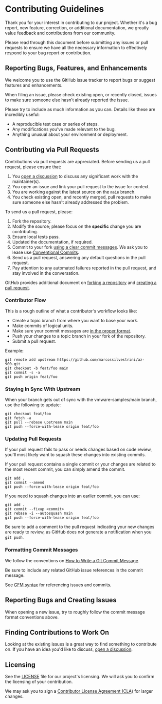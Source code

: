 # Contributing Guidelines

Thank you for your interest in contributing to our project. Whether it's a bug report, new feature, correction, or
additional documentation, we greatly value feedback and contributions from our community.

Please read through this document before submitting any issues or pull requests to ensure we have all the necessary
information to effectively respond to your bug report or contribution.

## Reporting Bugs, Features, and Enhancements

We welcome you to use the GitHub issue tracker to report bugs or suggest features and enhancements.

When filing an issue, please check existing open, or recently closed, issues to make sure someone else hasn't already
reported the issue.

Please try to include as much information as you can. Details like these are incredibly useful:

- A reproducible test case or series of steps.
- Any modifications you've made relevant to the bug.
- Anything unusual about your environment or deployment.

## Contributing via Pull Requests

Contributions via pull requests are appreciated. Before sending us a pull request, please ensure that:

1. You [open a discussion](https://github.com/marcossilvestrini/learning-docker/discussions) to discuss any significant work with the maintainer(s).
1. You open an issue and link your pull request to the issue for context.
1. You are working against the latest source on the `main` branch.
1. You check existing open, and recently merged, pull requests to make sure someone else hasn't already addressed
   the problem.

To send us a pull request, please:

1. Fork the repository.
1. Modify the source; please focus on the **specific** change you are contributing.
1. Ensure local tests pass.
1. Updated the documentation, if required.
1. Commit to your fork [using a clear commit messages](http://chris.beams.io/posts/git-commit/). We ask you to
   lease use [Conventional Commits](https://www.conventionalcommits.org/en/v1.0.0/).
1. Send us a pull request, answering any default questions in the pull request.
1. Pay attention to any automated failures reported in the pull request, and stay involved in the conversation.

GitHub provides additional document on [forking a repository](https://help.github.com/articles/fork-a-repo/) and
[creating a pull request](https://help.github.com/articles/creating-a-pull-request/).

### Contributor Flow

This is a rough outline of what a contributor's workflow looks like:

- Create a topic branch from where you want to base your work.
- Make commits of logical units.
- Make sure your commit messages are [in the proper format](http://chris.beams.io/posts/git-commit/).
- Push your changes to a topic branch in your fork of the repository.
- Submit a pull request.

Example:

```shell
git remote add upstream https://github.com/marcossilvestrini/az-900.git
git checkout -b feat/foo main
git commit -s -a
git push origin feat/foo
```

### Staying In Sync With Upstream

When your branch gets out of sync with the vmware-samples/main branch, use the following to update:

```shell
git checkout feat/foo
git fetch -a
git pull --rebase upstream main
git push --force-with-lease origin feat/foo
```

### Updating Pull Requests

If your pull request fails to pass or needs changes based on code review, you'll most likely want to squash these
changes into existing commits.

If your pull request contains a single commit or your changes are related to the most recent commit, you can simply
amend the commit.

```shell
git add .
git commit --amend
git push --force-with-lease origin feat/foo
```

If you need to squash changes into an earlier commit, you can use:

```shell
git add .
git commit --fixup <commit>
git rebase -i --autosquash main
git push --force-with-lease origin feat/foo
```

Be sure to add a comment to the pull request indicating your new changes are ready to review, as GitHub does not
generate a notification when you `git push`.

### Formatting Commit Messages

We follow the conventions on [How to Write a Git Commit Message](http://chris.beams.io/posts/git-commit/).

Be sure to include any related GitHub issue references in the commit message.

See [GFM syntax](https://guides.github.com/features/mastering-markdown/#GitHub-flavored-markdown) for referencing
issues and commits.

## Reporting Bugs and Creating Issues

When opening a new issue, try to roughly follow the commit message format conventions above.

## Finding Contributions to Work On

Looking at the existing issues is a great way to find something to contribute on. If you have an idea you'd like to
discuss, [open a discussion](https://github.com/marcossilvestrini/az-900/discussions).

## Licensing

See the [LICENSE](LICENSE) file for our project's licensing. We will ask you to confirm the licensing of your contribution.

We may ask you to sign a [Contributor License Agreement (CLA)](http://en.wikipedia.org/wiki/Contributor_License_Agreement)
for larger changes.
